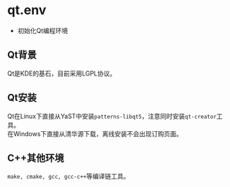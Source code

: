 # qt.env
- 初始化Qt编程环境

## Qt背景
Qt是KDE的基石，目前采用LGPL协议。  

## Qt安装
Qt在Linux下直接从YaST中安装`patterns-libqt5`，注意同时安装`qt-creator`工具。  
在Windows下直接从清华源下载，离线安装不会出现订购页面。  

## C++其他环境
`make, cmake, gcc, gcc-c++`等编译链工具。
